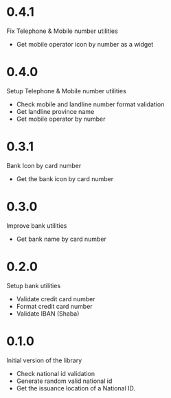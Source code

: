 # 0.4.1

Fix Telephone & Mobile number utilities

- Get mobile operator icon by number as a widget

# 0.4.0

Setup Telephone & Mobile number utilities

- Check mobile and landline number format validation
- Get landline province name
- Get mobile operator by number

# 0.3.1

Bank Icon by card number

- Get the bank icon by card number

# 0.3.0

Improve bank utilities

- Get bank name by card number

# 0.2.0

Setup bank utilities

- Validate credit card number
- Format credit card number
- Validate IBAN (Shaba)

# 0.1.0

Initial version of the library

- Check national id validation
- Generate random valid national id
- Get the issuance location of a National ID.
